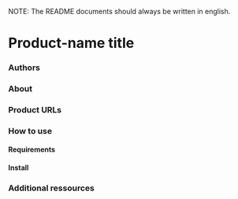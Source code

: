 

NOTE: The README documents should always be written in english. 

# Product-name title <!--Required-->

### Authors  <!--Required-->
<!--
Project authors and maintainers. For each author, it must be included:
- Author complete name 
- Author contact (email, etc.) 

        Example: Alberto Iglesias - aiglesiass@axpe.com
-->
### About    <!--Required-->
<!--description-->
<!--
General description about the product. This description focuses on the aim of the project, and what is the product about.

        Example: Reservation Manager is a product 
-->
### Product URLs  <!--Required-->
<!--
Link to the project page.

        TEST: https://urlproduct-test.axpe.com
        PRE: https://urlproduct-pre.axpe.com
        PROD: https://urlproduct-prod.axpe.com

-->
### How to use   <!--Required-->
<!--
This module describes how to use the product. Examples about how to use it may be added, such as examples of the diferent calls that can be made, interface images, etc.  
-->
#### Requirements  <!--Optional--> <!--Example-->
<!--
Requirements necessary to use the product must be listed here (libraries, modulles, etc.). Everything that the user need to use the product must be included here. Command lines can be added. 

        For this product, you will need Git and Node.js
        # Install Node.js
            npm install
        # Clone the git repository
            git clone https://github.com
-->
#### Install   <!--Optional--> <!--Example-->
<!--
Installing process step by step, adding the necessary command lines. If the product needs any configuration, we can add this information in this module or add another optional module: *configuration*.
-->
### Additional ressources  <!--Optional--> <!--Example-->
<!--
Optional module, in case additional ressources have to be added.
-->